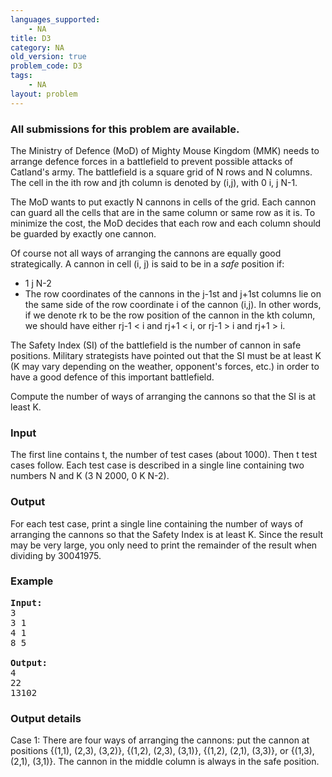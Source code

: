 ```yaml
---
languages_supported:
    - NA
title: D3
category: NA
old_version: true
problem_code: D3
tags:
    - NA
layout: problem
---
```

###  All submissions for this problem are available. 

The Ministry of Defence (MoD) of Mighty Mouse Kingdom (MMK) needs to arrange defence forces in a battlefield to prevent possible attacks of Catland's army. The battlefield is a square grid of N rows and N columns. The cell in the ith row and jth column is denoted by (i,j), with 0 i, j N-1.

The MoD wants to put exactly N cannons in cells of the grid. Each cannon can guard all the cells that are in the same column or same row as it is. To minimize the cost, the MoD decides that each row and each column should be guarded by exactly one cannon.

Of course not all ways of arranging the cannons are equally good strategically. A cannon in cell (i, j) is said to be in a *safe* position if:

- 1 j N-2
- The row coordinates of the cannons in the j-1st and j+1st columns lie on the same side of the row coordinate i of the cannon (i,j). In other words, if we denote rk to be the row position of the cannon in the kth column, we should have either rj-1 < i and rj+1 < i, or rj-1 > i and rj+1 > i.

The Safety Index (SI) of the battlefield is the number of cannon in safe positions. Military strategists have pointed out that the SI must be at least K (K may vary depending on the weather, opponent's forces, etc.) in order to have a good defence of this important battlefield.

Compute the number of ways of arranging the cannons so that the SI is at least K.

### Input

The first line contains t, the number of test cases (about 1000). Then t test cases follow. Each test case is described in a single line containing two numbers N and K (3 N 2000, 0 K N-2).

### Output

For each test case, print a single line containing the number of ways of arranging the cannons so that the Safety Index is at least K. Since the result may be very large, you only need to print the remainder of the result when dividing by 30041975.

### Example

<pre>
<b>Input:</b>
3 
3 1
4 1
8 5

<b>Output:</b>
4
22
13102
</pre>
### Output details

Case 1: There are four ways of arranging the cannons: put the cannon at positions {(1,1), (2,3), (3,2)}, {(1,2), (2,3), (3,1)}, {(1,2), (2,1), (3,3)}, or {(1,3), (2,1), (3,1)}. The cannon in the middle column is always in the safe position.
